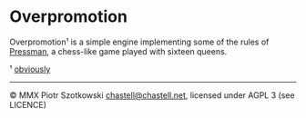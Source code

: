 Overpromotion
=============

Overpromotion¹ is a simple engine implementing some of the rules of [Pressman](http://www.youtube.com/watch?v=9iIG2vgLMyQ), a chess-like game played with sixteen queens.

¹ [obviously](http://en.wikipedia.org/wiki/Promotion_%28chess%29#Underpromotion)

---

© MMX Piotr Szotkowski <chastell@chastell.net>, licensed under AGPL 3 (see LICENCE)
